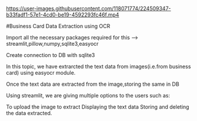 https://user-images.githubusercontent.com/118071774/224509347-b33fadf1-57e1-4cd0-be19-4592293fc46f.mp4




#Business Card Data Extraction using OCR

Import all the necessary packages required for this --> streamlit,pillow,numpy,sqlite3,easyocr

Create connection to DB with sqlite3

In this topic, we have extrarcted the text data from images(i.e.from business card) using easyocr module.

Once the text data are extracted from the image,storing the same in DB 

Using streamlit, we are giving multiple options to the users such as:

To upload the image to extract
Displaying the text data
Storing and deleting the data extracted.
       
